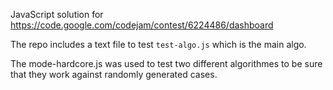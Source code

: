 JavaScript solution for https://code.google.com/codejam/contest/6224486/dashboard

The repo includes a text file to test `test-algo.js` which is the main algo.

The mode-hardcore.js was used to test two different algorithmes to be sure that they work against randomly generated cases.
